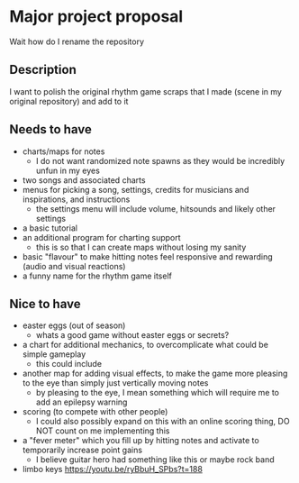 # Major project proposal
Wait how do I rename the repository

## Description
I want to polish the original rhythm game scraps that I made (scene in my original repository) and add to it

## Needs to have
- charts/maps for notes
  - I do not want randomized note spawns as they would be incredibly unfun in my eyes
- two songs and associated charts
- menus for picking a song, settings, credits for musicians and inspirations, and instructions
  - the settings menu will include volume, hitsounds and likely other settings
- a basic tutorial
- an additional program for charting support
  - this is so that I can create maps without losing my sanity
- basic "flavour" to make hitting notes feel responsive and rewarding (audio and visual reactions)
- a funny name for the rhythm game itself

## Nice to have
- easter eggs (out of season)
  - whats a good game without easter eggs or secrets?
- a chart for additional mechanics, to overcomplicate what could be simple gameplay
  - this could include 
- another map for adding visual effects, to make the game more pleasing to the eye than simply just vertically moving notes
  - by pleasing to the eye, I mean something which will require me to add an epilepsy warning
- scoring (to compete with other people)
  - I could also possibly expand on this with an online scoring thing, DO NOT count on me implementing this
- a "fever meter" which you fill up by hitting notes and activate to temporarily increase point gains
  - I believe guitar hero had something like this or maybe rock band
- limbo keys https://youtu.be/ryBbuH_SPbs?t=188
